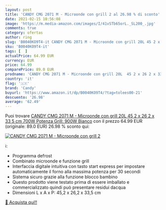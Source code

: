 ```yaml
---
layout: post
title: 'CANDY CMG 2071 M - Microonde con grill 2 al 26.98 % di sconto'
date: 2021-02-15 10:56:08
image: 'https://m.media-amazon.com/images/I/41vSTb65orL._SL200_.jpg'
comments: true
category: ofertas
author: ring
slug: 'B0040KO9T4-it CANDY CMG 2071 M - Microonde con grill 20L 45 2 x 26 2 x...'
sku: 'B0040KO9T4-it'
tags: [  ]
actualPrice: 64.99 EUR
currency: EUR
price: 64.99
comparePrice: 89.0 EUR
prodname: 'CANDY CMG 2071 M - Microonde con grill 20L  45 2 x 26 2 x 33 5 cm  700W  Potenza Grill: 900W  Bianco'
country: 'it'
flag: '🇮🇹'
brand: 'Candy'
buyurl: 'https://www.amazon.it/dp/B0040KO9T4/?tag=tolees00-21'
descuento: '26.98'
average: '62.49'
---
```


Puoi trovare [CANDY CMG 2071 M - Microonde con grill 20L  45 2 x 26 2 x 33 5 cm  700W  Potenza Grill: 900W  Bianco](https://www.amazon.it/dp/B0040KO9T4/?tag=tolees00-21) con il prezzo 64.99 EUR (originale: 89.0 EUR) 26.98 % sconto qui:

[![CANDY CMG 2071 M - Microonde con grill 2](https://m.media-amazon.com/images/I/41vSTb65orL._SL200_.jpg)](https://www.amazon.it/dp/B0040KO9T4/?tag=tolees00-21)

ℹ️:

- Programma defrost
- Combinato microonde e funzione grill
- Interfaccia digitale intuitiva con tasto start express per impostare automaticamente il forno alla massima potenza per 30 secondi
- Sistema sicuro grazie alla funzione blocco bambino
- Questo prodotto viene testato prima di essere imballato e commercializzato quindi può presentare residui dacqua
- Dimensioni L x A x P: 45,2 x 26,2 x 33,5 cm

[🛒 Acquista qui!!](https://www.amazon.it/dp/B0040KO9T4/?tag=tolees00-21)
